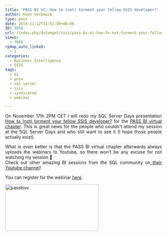 ```yaml
---
title: 'PASS BI VC: How to (not) torment your fellow SSIS developer?'
author: Koen Verbeeck
type: post
date: 2014-11-12T11:52:09+00:00
ID: 3058
url: /index.php/datamgmt/ssis/pass-bi-vc-how-to-not-torment-your-fellow-ssis-developer/
views:
  - 7066
rp4wp_auto_linked:
  - 1
categories:
  - Business Intelligence
  - SSIS
tags:
  - bi
  - pass
  - sql server
  - ssis
  - syndicated
  - webinar

---
```

<p style="text-align: justify">
  On November 17th 2PM CET I will redo my SQL Server Days presentation <a href="/index.php/uncategorized/speaking-at-sql-server-days-2014/">How to (not) torment your fellow SSIS developer?</a> for the <a href="http://bi.sqlpass.org/">PASS BI virtual chapter</a>. This is great news for the people who couldn't attend my session at the SQL Server Days and who still want to see it (I hope those people actually exist).
</p>

<p style="text-align: justify">
  What is even better is that the PASS BI virtual chapter afterwards always uploads the webinars to Youtube, so there won't be any excuse for not watching my session 🙂<br /> Check out other amazing BI sessions from the SQL community on<a href="https://www.youtube.com/user/passbivc"> their Youtube channel</a>!
</p>

<p style="text-align: justify">
  You can register for the webinar <a href="https://attendee.gotowebinar.com/register/8118983337165731074">here</a>.
</p>

[<img class="alignnone wp-image-3059 size-medium" src="/wp-content/uploads/2014/11/passbivc-300x150.jpg" alt="passbivc" width="300" height="150" srcset="/wp-content/uploads/2014/11/passbivc-300x150.jpg 300w, /wp-content/uploads/2014/11/passbivc.jpg 400w" sizes="(max-width: 300px) 100vw, 300px" />][1]

 [1]: https://www.youtube.com/user/passbivc